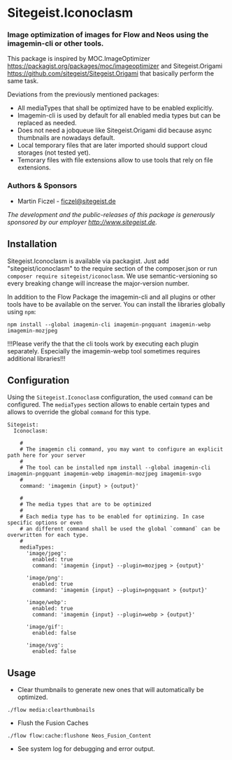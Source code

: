 # Sitegeist.Iconoclasm 

### Image optimization of images for Flow and Neos using the imagemin-cli or other tools. 

This package is inspired by MOC.ImageOptimizer https://packagist.org/packages/moc/imageoptimizer
and Sitegeist.Origami https://github.com/sitegeist/Sitegeist.Origami that basically perform the same task. 

Deviations from the previously mentioned packages:
- All mediaTypes that shall be optimized have to be enabled explicitly. 
- Imagemin-cli is used by default for all enabled media types but can be replaced as needed.
- Does not need a jobqueue like Sitegeist.Origami did because async thumbnails are nowadays default.
- Local temporary files that are later imported should support cloud storages (not tested yet). 
- Temorary files with file extensions allow to use tools that rely on file extensions. 

### Authors & Sponsors

* Martin Ficzel - ficzel@sitegeist.de

*The development and the public-releases of this package is generously sponsored by our employer http://www.sitegeist.de.*

## Installation

Sitegeist.Iconoclasm is available via packagist. Just add "sitegeist/iconoclasm" to the require section of the 
composer.json or run `composer require sitegeist/iconoclasm`. We use semantic-versioning so every breaking change 
will increase the major-version number.

In addition to the Flow Package the imagemin-cli and all plugins or other tools have to be available on the server.
You can install the libraries globally using `npm`:

```
npm install --global imagemin-cli imagemin-pngquant imagemin-webp imagemin-mozjpeg
```

!!!Please verify the that the cli tools work by executing each plugin separately. Especially the imagemin-webp tool 
sometimes requires additional libraries!!!

## Configuration

Using the `Sitegeist.Iconoclasm` configuration, the used `command` can be configured. The `mediaTypes` section allows to 
enable certain types and allows to override the global `command` for this type.  

```
Sitegeist:
  Iconoclasm:

    #
    # The imagemin cli command, you may want to configure an explicit path here for your server
    #
    # The tool can be installed npm install --global imagemin-cli imagemin-pngquant imagemin-webp imagemin-mozjpeg imagemin-svgo
    #
    command: 'imagemin {input} > {output}'

    #
    # The media types that are to be optimized
    #
    # Each media type has to be enabled for optimizing. In case specific options or even 
    # an different command shall be used the global `command` can be overwritten for each type.
    #
    mediaTypes:
      'image/jpeg':
        enabled: true
        command: 'imagemin {input} --plugin=mozjpeg > {output}'

      'image/png':
        enabled: true
        command: 'imagemin {input} --plugin=pngquant > {output}'

      'image/webp':
        enabled: true
        command: 'imagemin {input} --plugin=webp > {output}'

      'image/gif':
        enabled: false

      'image/svg':
        enabled: false
```

## Usage

* Clear thumbnails to generate new ones that will automatically be optimized.

`./flow media:clearthumbnails`

* Flush the Fusion Caches  

`./flow flow:cache:flushone Neos_Fusion_Content`

* See system log for debugging and error output.
